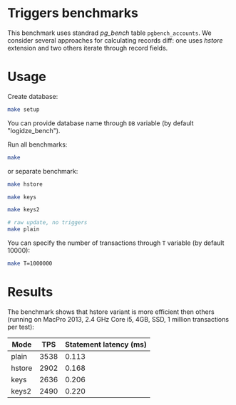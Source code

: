 # Triggers benchmarks

This benchmark uses standrad _pg_bench_ table `pgbench_accounts`.
We consider several approaches for calculating records diff: one uses _hstore_ extension and two others iterate through record fields.

# Usage

Create database:

```sh
make setup
```

You can provide database name through `DB` variable (by default "logidze_bench").

Run all benchmarks:

```sh
make
```

or separate benchmark:

```sh
make hstore

make keys

make keys2

# raw update, no triggers
make plain
```

You can specify the number of transactions through `T` variable (by default 10000):

```sh
make T=1000000
```

# Results

The benchmark shows that hstore variant is more efficient then others (running on MacPro 2013, 2.4 GHz Core i5, 4GB, SSD, 1 million transactions per test):

|Mode    | TPS  | Statement latency (ms) |
|--------|------|------------------------|
| plain  | 3538 | 0.113                  |
| hstore | 2902 | 0.168                  |
| keys   | 2636 | 0.206                  |
| keys2  | 2490 | 0.220                  |
